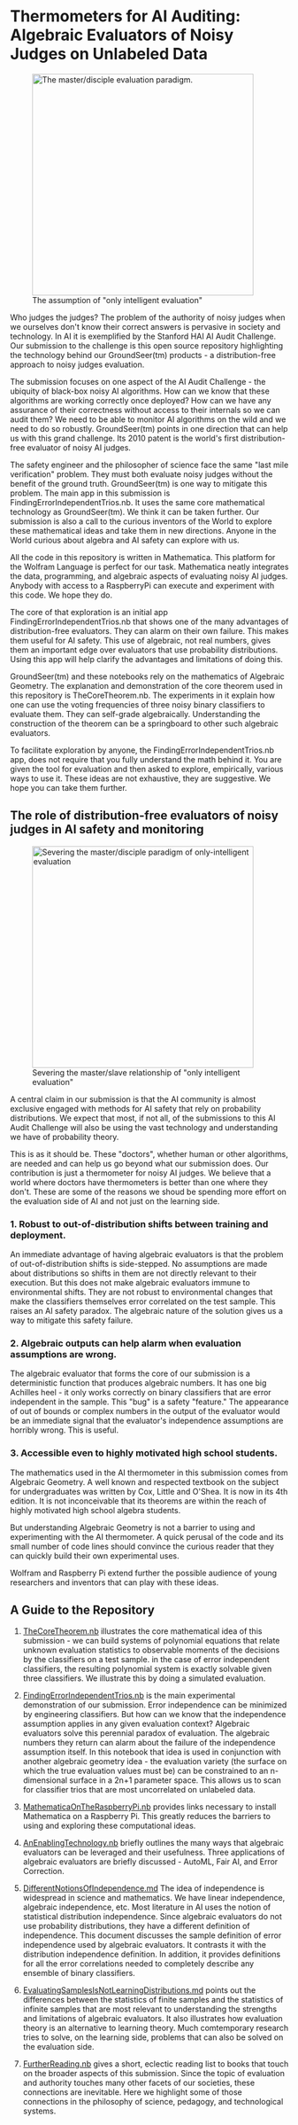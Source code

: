 Thermometers for AI Auditing: Algebraic Evaluators of Noisy Judges on Unlabeled Data
====================================================================================

<p>
<figure>
    <img src="img/OnlyIntelligentEvaluation.png"
         alt="The master/disciple evaluation paradigm."
         height="400">
    <figcaption>
    The assumption of "only intelligent evaluation"</figcaption>
</figure>
</p>

Who judges the judges? The problem of the authority of noisy judges when we
ourselves don't know their correct answers is pervasive in society and
technology. In AI it is exemplified by the Stanford HAI AI Audit Challenge. Our
submission to the challenge is this open source repository highlighting the
technology behind our GroundSeer(tm) products - a distribution-free approach to
noisy judges evaluation.

The submission focuses on one aspect of the AI Audit Challenge - the ubiquity of
black-box noisy AI algorithms. How can we know that these algorithms are working
correctly once deployed? How can we have any assurance of their correctness
without access to their internals so we can audit them? We need to be able to
monitor AI algorithms on the wild and we need to do so robustly. GroundSeer(tm)
points in one direction that can help us with this grand challenge. Its 2010
patent is the world's first distribution-free evaluator of noisy AI judges.

The safety engineer and the philosopher of science face the same "last mile
verification" problem. They must both evaluate noisy judges without the benefit
of the ground truth. GroundSeer(tm) is one way to mitigate this problem. The
main app in this submission is FindingErrorIndependentTrios.nb. It uses the same
core mathematical technology as GroundSeer(tm). We think it can be taken
further. Our submission is also a call to the curious inventors of the World to
explore these mathematical ideas and take them in new directions. Anyone in the
World curious about algebra and AI safety can explore with us.

All the code in this repository is written in Mathematica. This platform for the
Wolfram Language is perfect for our task. Mathematica neatly integrates the
data, programming, and algebraic aspects of evaluating noisy AI judges. Anybody
with access to a RaspberryPi can execute and experiment with this code. We hope
they do.

The core of that exploration is an initial app FindingErrorIndependentTrios.nb
that shows one of the many advantages of distribution-free evaluators. They can
alarm on their own failure. This makes them useful for AI safety. This use of
algebraic, not real numbers, gives them an important edge over evaluators that
use probability distributions. Using this app will help clarify the advantages
and limitations of doing this.

GroundSeer(tm) and these notebooks rely on the mathematics of Algebraic
Geometry. The explanation and demonstration of the core theorem used in this
repository is TheCoreTheorem.nb. The experiments in it explain how one can use
the voting frequencies of three noisy binary classifiers to evaluate them. They
can self-grade algebraically. Understanding the construction of the theorem can
be a springboard to other such algebraic evaluators.

To facilitate exploration by anyone, the FindingErrorIndependentTrios.nb app,
does not require that you fully understand the math behind it. You are given the
tool for evaluation and then asked to explore, empirically, various ways to use
it. These ideas are not exhaustive, they are suggestive. We hope you can take
them further.

## The role of distribution-free evaluators of noisy judges in AI safety and monitoring

<p>
<figure>
    <img src="img/AlgebraicEvaluation.png"
         alt="Severing the master/disciple paradigm of only-intelligent evaluation"
         height="400">
    <figcaption>
    Severing the master/slave relationship of "only intelligent evaluation"</figcaption>
</figure>
</p>

A central claim in our submission is that the AI community is almost exclusive
engaged with methods for AI safety that rely on probability distributions. We
expect that most, if not all, of the submissions to this AI Audit Challenge will
also be using the vast technology and understanding we have of probability
theory.

This is as it should be. These "doctors", whether human or other algorithms, are
needed and can help us go beyond what our submission does. Our contribution is
just a thermometer for noisy AI judges. We believe that a world where doctors
have thermometers is better than one where they don't. These are some of the
reasons we shoud be spending more effort on the evaluation side of AI and not
just on the learning side.

### 1. Robust to out-of-distribution shifts between training and deployment.

An immediate advantage of having algebraic evaluators is that the problem of
out-of-distribution shifts is side-stepped. No assumptions are made about
distributions so shifts in them are not directly relevant to their execution.
But this does not make algebraic evaluators immune to environmental shifts. They
are not robust to environmental changes that make the classifiers themselves
error correlated on the test sample. This raises an AI safety paradox. The
algebraic nature of the solution gives us a way to mitigate this safety failure.

### 2. Algebraic outputs can help alarm when evaluation assumptions are wrong.

The algebraic evaluator that forms the core of our submission is a deterministic
function that produces algebraic numbers. It has one big Achilles heel - it only
works correctly on binary classifiers that are error independent in the sample.
This "bug" is a safety "feature." The appearance of out of bounds or complex
numbers in the output of the evaluator would be an immediate signal that the
evaluator's independence assumptions are horribly wrong. This is useful.

### 3. Accessible even to highly motivated high school students.

The mathematics used in the AI thermometer in this submission comes from
Algebraic Geometry. A well known and respected textbook on the subject for
undergraduates was written by Cox, Little and O'Shea. It is now in its 4th
edition. It is not inconceivable that its theorems are within the reach of
highly motivated high school algebra students.

But understanding Algebraic Geometry is not a barrier to using and experimenting
with the AI thermometer. A quick perusal of the code and its small number of
code lines should convince the curious reader that they can quickly build their
own experimental uses.

Wolfram and Raspberry Pi extend further the possible audience of young
researchers and inventors that can play with these ideas.

## A Guide to the Repository

1. [TheCoreTheorem.nb](./TheCoreTheorem.nb) illustrates the core mathematical idea
of this submission - we can build systems of polynomial equations that relate
unknown evaluation statistics to observable moments of the decisions by the
classifiers on a test sample. in the case of error independent classifiers, the
resulting polynomial system is exactly solvable given three classifiers. We
illustrate this by doing a simulated evaluation.

2. [FindingErrorIndependentTrios.nb](./FindingErrorIndependentTrios.nb) is the
main experimental demonstration of our submission. Error independence can be
minimized by engineering classifiers. But how can we know that the independence
assumption applies in any given evaluation context? Algebraic evaluators solve
this perennial paradox of evaluation. The algebraic numbers they return can
alarm about the failure of the independence assumption itself. In this notebook
that idea is used in conjunction with another algebraic geometry idea - the
evaluation variety (the surface on which the true evaluation values must be)
can be constrained to an n-dimensional surface in a 2n+1 parameter space. This
allows us to scan for classifier trios that are most uncorrelated on unlabeled
data.

3. [MathematicaOnTheRaspberryPi.nb](./MathematicaOnTheRaspberryPi) provides
links necessary to install Mathematica on a Raspberry Pi. This greatly reduces
the barriers to using and exploring these computational ideas.

4. [AnEnablingTechnology.nb](./AnEnablingTechnology.nb) briefly outlines the many
ways that algebraic evaluators can be leveraged and their usefulness. Three
applications of algebraic evaluators are briefly discussed - AutoML, Fair AI,
and Error Correction.

5. [DifferentNotionsOfIndependence.md](./DifferentNotionsOfIndependence.md)
The idea of independence is widespread in science and mathematics. We have
linear independence, algebraic independence, etc. Most literature in AI uses
the notion of statistical distribution independence. Since algebraic evaluators
do not use probability distributions, they have a different definition of
independence. This document discusses the sample definition of error independence
used by algebraic evaluators. It contrasts it with the distribution independence
definition. In addition, it provides definitions for all the error correlations
needed to completely describe any ensemble of binary classifiers.

6. [EvaluatingSamplesIsNotLearningDistributions.md](./EvaluatingSamplesIsNotLearningDistributions.md)
points out the differences between the statistics of finite samples and the
statistics of infinite samples that are  most relevant to understanding the
strengths and limitations of algebraic  evaluators. It also illustrates how
evaluation theory is an alternative to learning theory. Much comtemporary
research tries to solve, on the learning side, problems that can also be solved
on the evaluation side.

7. [FurtherReading.nb](./FurtherReading.nb) gives a short, eclectic reading list
to books that touch on the broader aspects of this submission. Since the topic
of evaluation and authority touches many other facets of our societies, these
connections are inevitable. Here we highlight some of those connections in the
philosophy of science, pedagogy, and technological systems.
